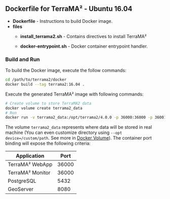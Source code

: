 ## Dockerfile for TerraMA² - Ubuntu 16.04

- **Dockerfile** - Instructions to build Docker image.
- **files**
  * **install_terrama2.sh** - Contains directives to install TerraMA²

  * **docker-entrypoint.sh** - Docker container entrypoint handler.

### Build and Run
To build the Docker image, execute the follow commands:

```bash
cd /path/to/terrama2/docker
docker build --tag terrama2:16.04 .
```

Execute the generated TerraMA² image with following commands:

```bash
# Create volume to store TerraMA2 data
docker volume create terrama2_data
# Run
docker run -v terrama2_data:/opt/terrama2/4.0.0 -p 36000:36000 -p 36001:36001 -p 5432:5432 -p 8080:8080 -it terrama2:16.04
```

The volume `terrama2_data` represents where data will be stored in real machine (You can even customize directory using `--opt device=/custom/path`. See more in [Docker Volume](https://docs.docker.com/engine/reference/commandline/volume_create)). The container port binding will expose the following criteria:


|   Application    | Port  |
|------------------|-------|
| TerraMA² WebApp  | 36000 |
| TerraMA² Monitor | 36000 |
| PostgreSQL       | 5432  |
| GeoServer        | 8080  |